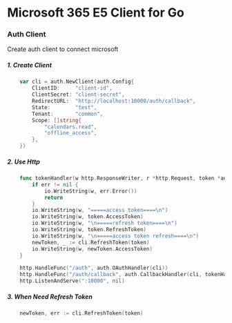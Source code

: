 # Microsoft 365 E5 Client for Go

### Auth Client

Create auth client to connect microsoft 

##### 1. Create Client

```go
    var cli = auth.NewClient(auth.Config{
        ClientID:     "client-id",
        ClientSecret: "client-secret",
        RedirectURL:  "http://localhost:10000/auth/callback",
        State:        "test",
        Tenant:       "common",
        Scope: []string{
            "calendars.read",
            "offline_access",
        },
    })
```

##### 2. Use Http

```go
    func tokenHandler(w http.ResponseWriter, r *http.Request, token *auth.Token, err error) {
        if err != nil {
            io.WriteString(w, err.Error())
            return
        }
        io.WriteString(w, "=====access token====\n")
        io.WriteString(w, token.AccessToken)
        io.WriteString(w, "\n=====refresh token====\n")
        io.WriteString(w, token.RefreshToken)
        io.WriteString(w, "\n=====access token refresh====\n")
        newToken, _ := cli.RefreshToken(token)
        io.WriteString(w, newToken.AccessToken)
    }
	
    http.HandleFunc("/auth", auth.OAuthHandler(cli))
    http.HandleFunc("/auth/callback", auth.CallbackHandler(cli, tokenHanlder))
    http.ListenAndServe(":10000", nil)
```

##### 3. When Need Refresh Token

```go
    newToken, err := cli.RefreshToken(token)
```
